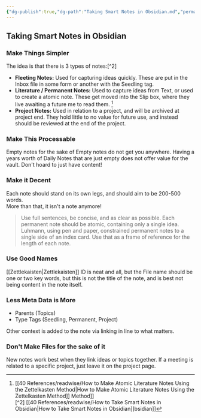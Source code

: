 ```yaml
---
{"dg-publish":true,"dg-path":"Taking Smart Notes in Obsidian.md","permalink":"/taking-smart-notes-in-obsidian/","tags":["notes"]}
---
```



## Taking Smart Notes in Obsidian

### Make Things Simpler

The idea is that there is 3 types of notes:[^2]

- **Fleeting Notes:** Used for capturing ideas quickly. These are put in the Inbox file in some form or another with the Seedling tag.
- **Literature / Permanent Notes:** Used to capture ideas from Text, or used to create a atomic note. These get moved into the Slip box, where they live awaiting a future me to read them. [^1]
- **Project Notes:** Used in relation to a project, and will be archived at project end. They hold little to no value for future use, and instead should be reviewed at the end of the project.

### Make This Processable

Empty notes for the sake of Empty notes do not get you anywhere. Having a years worth of Daily Notes that are just empty does not offer value for the vault. Don't hoard to just have content!

### Make it Decent

Each note should stand on its own legs, and should aim to be 200-500 words.  
More than that, it isn't a note anymore!

> Use full sentences, be concise, and as clear as possible. Each permanent note should be atomic, containing only a single idea.  
> Luhmann, using pen and paper, constrained permanent notes to a single side of an index card. Use that as a frame of reference for the length of each note.

### Use Good Names

[[Zettlekaisten\|Zettlekaisten]] ID is neat and all, but the File name should be one or two key words, but this is not the title of the note, and is best not being content in the note itself.

### Less Meta Data is More

- Parents (Topics)
- Type Tags (Seedling, Permanent, Project)

Other context is added to the note via linking in line to what matters.

### Don't Make Files for the sake of it

New notes work best when they link ideas or topics together. If a meeting is related to a specific project, just leave it on the project page.

[^1]: [[40 References/readwise/How to Make Atomic Literature Notes Using the Zettelkasten Method\|How to Make Atomic Literature Notes Using the Zettelkasten Method]] Method]]  
 [^2] [[40 References/readwise/How to Take Smart Notes in Obsidian\|How to Take Smart Notes in Obsidian]]bsidian]]
